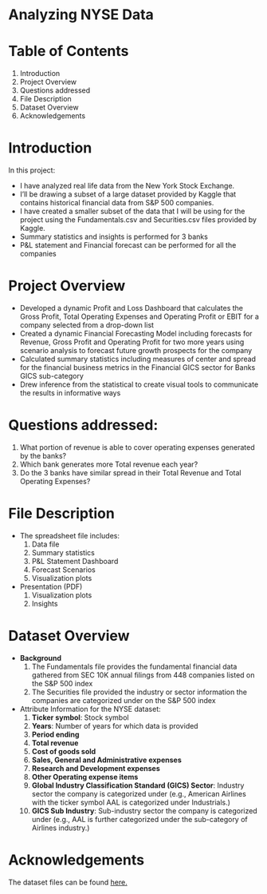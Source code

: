 # Analyzing NYSE Data

# Table of Contents
1. Introduction
2. Project Overview
3. Questions addressed
4. File Description
5. Dataset Overview
6. Acknowledgements

# Introduction
In this project:
- I have analyzed real life data from the New York Stock Exchange. 
- I’ll be drawing a subset of a large dataset provided by Kaggle that contains historical financial data from S&P 500 companies. 
- I have created a smaller subset of the data that I will be using for the project using the Fundamentals.csv and Securities.csv files provided by Kaggle.
- Summary statistics and insights is performed for 3 banks
- P&L statement and Financial forecast can be performed for all the companies

# Project Overview
- Developed a dynamic Profit and Loss Dashboard that calculates the Gross Profit, Total Operating Expenses and Operating Profit or EBIT for a company selected from a drop-down list
- Created a dynamic Financial Forecasting Model including forecasts for Revenue, Gross Profit and Operating Profit for two more years using scenario analysis to forecast future growth prospects for the company
-  Calculated summary statistics including measures of center and spread for the financial business metrics in the Financial GICS sector for Banks GICS sub-category
-  Drew inference from the statistical to create visual tools to communicate the results in informative ways

# Questions addressed:
1. What portion of revenue is able to cover operating expenses generated by the banks?
2. Which bank generates more Total revenue each year?
3. Do the 3 banks have similar spread in their Total Revenue and Total Operating Expenses?

# File Description
- The spreadsheet file includes:
   1. Data file
   2. Summary statistics
   3. P&L Statement Dashboard
   4. Forecast Scenarios
   5. Visualization plots
- Presentation (PDF)
   1. Visualization plots
   2. Insights

# Dataset Overview
- **Background**
    1. The Fundamentals file provides the fundamental financial data gathered from SEC 10K annual filings from 448 companies listed on the S&P 500 index
    2. The Securities file provided the industry or sector information the companies are categorized under on the S&P 500 index
- Attribute Information for the NYSE dataset:
    1. **Ticker symbol**: Stock symbol
    2. **Years**: Number of years for which data is provided
    3. **Period ending**
    4. **Total revenue**
    5. **Cost of goods sold**
    6. **Sales, General and Administrative expenses**
    7. **Research and Development expenses**
    8. **Other Operating expense items**
    9. **Global Industry Classification Standard (GICS) Sector**: Industry sector the company is categorized under (e.g., American Airlines with the ticker symbol AAL is categorized under Industrials.)
    10. **GICS Sub Industry**: Sub-industry sector the company is categorized under (e.g., AAL is further categorized under the sub-category of Airlines industry.)

# Acknowledgements
The dataset files can be found [here.](https://www.kaggle.com/dgawlik/nyse)
